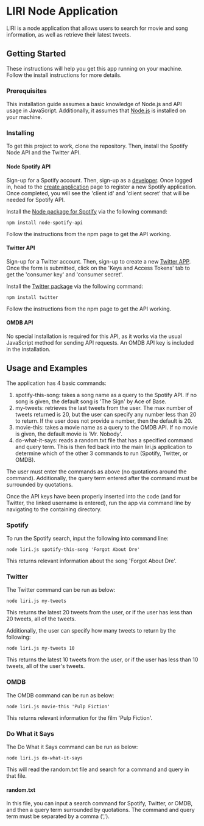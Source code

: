 # LIRI Node Application

LIRI is a node application that allows users to search for movie and song information, as well as retrieve their latest tweets. 

## Getting Started

These instructions will help you get this app running on your machine. Follow the install instructions for more details. 

### Prerequisites

This installation guide assumes a basic knowledge of Node.js and API usage in JavaScript. Additionally, it assumes that [Node.js](https://nodejs.org/en/) is installed on your machine. 

### Installing

To get this project to work, clone the repository. Then, install the Spotify Node API and the Twitter API.

#### Node Spotify API

Sign-up for a Spotify account. Then, sign-up as a [developer](https://developer.spotify.com/my-applications/#!/). Once logged in, head to the [create application](https://developer.spotify.com/my-applications/#!/applications/create) page to register a new Spotify application. Once completed, you will see the 'client id' and 'client secret' that will be needed for Spotify API. 

Install the [Node package for Spotify](https://www.npmjs.com/package/node-spotify-api) via the following command:

```
npm install node-spotify-api

```

Follow the instructions from the npm page to get the API working. 

#### Twitter API

Sign-up for a Twitter account. Then, sign-up to create a new [Twitter APP](https://apps.twitter.com/app/new). Once the form is submitted, click on the 'Keys and Access Tokens' tab to get the 'consumer key' and 'consumer secret'.

Install the [Twitter package](https://www.npmjs.com/package/twitter) via the following command:

```
npm install twitter

```

Follow the instructions from the npm page to get the API working. 

#### OMDB API

No special installation is required for this API, as it works via the usual JavaScript method for sending API requests. An OMDB API key is included in the installation. 

## Usage and Examples

The application has 4 basic commands:

1. spotify-this-song: takes a song name as a query to the Spotify API. If no song is given, the default song is 'The Sign' by Ace of Base.
2. my-tweets: retrieves the last tweets from the user. The max number of tweets returned is 20, but the user can specify any number less than 20 to return. If the user does not provide a number, then the default is 20.
3. movie-this: takes a movie name as a query to the OMDB API. If no movie is given, the default movie is 'Mr. Nobody'. 
4. do-what-it-says: reads a random.txt file that has a specified command and query term. This is then fed back into the main liri.js application to determine which of the other 3 commands to run (Spotify, Twitter, or OMDB). 

The user must enter the commands as above (no quotations around the command). Additionally, the query term entered after the command must be surrounded by quotations. 

Once the API keys have been properly inserted into the code (and for Twitter, the linked username is entered), run the app via command line by navigating to the containing directory. 

### Spotify

To run the Spotify search, input the following into command line:

```
node liri.js spotify-this-song 'Forgot About Dre'

```

This returns relevant information about the song 'Forgot About Dre'.

### Twitter

The Twitter command can be run as below:

```
node liri.js my-tweets

```

This returns the latest 20 tweets from the user, or if the user has less than 20 tweets, all of the tweets.

Additionally, the user can specify how many tweets to return by the following:

```
node liri.js my-tweets 10

```

This returns the latest 10 tweets from the user, or if the user has less than 10 tweets, all of the user's tweets. 

### OMDB

The OMDB command can be run as below:

```
node liri.js movie-this 'Pulp Fiction'

```

This returns relevant information for the film 'Pulp Fiction'. 

### Do What it Says

The Do What it Says command can be run as below:

```
node liri.js do-what-it-says

```

This will read the random.txt file and search for a command and query in that file.

#### random.txt

In this file, you can input a search command for Spotify, Twitter, or OMDB, and then a query term surrounded by quotations. The command and query term must be separated by a comma (','). 